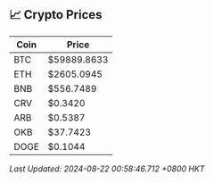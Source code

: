 ## 📈 Crypto Prices

| Coin | Price |
| ---- | ----- |
| BTC | $59889.8633 |
| ETH | $2605.0945 |
| BNB | $556.7489 |
| CRV | $0.3420 |
| ARB | $0.5387 |
| OKB | $37.7423 |
| DOGE | $0.1044 |

_Last Updated: 2024-08-22 00:58:46.712 +0800 HKT_